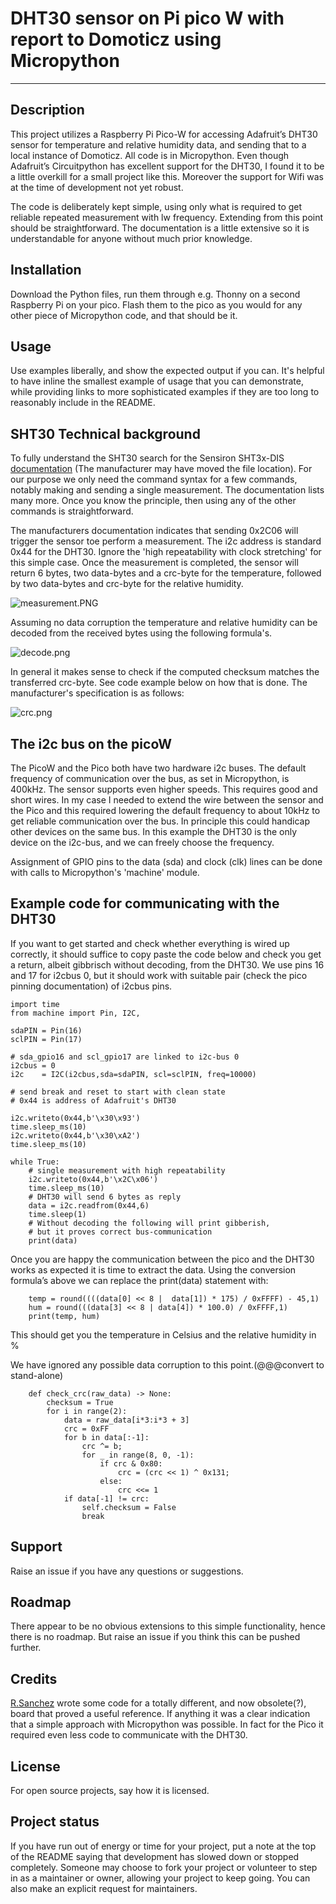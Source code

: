 # DHT30 sensor on Pi pico W with report to Domoticz using Micropython

---

## Description

This project utilizes a Raspberry Pi Pico-W for accessing Adafruit’s DHT30 sensor for temperature and relative humidity data, and sending that to a local instance of Domoticz. All code is in Micropython. Even though Adafruit’s Circuitpython has excellent support for the DHT30, I found it to be a little overkill for a small project like this. Moreover the support for Wifi was at the time of development not yet robust.

The code is deliberately kept simple, using only what is required to get reliable repeated measurement with lw frequency. Extending from this point should be straightforward. The documentation is a little extensive so it is understandable for anyone without much prior knowledge.

## Installation

Download the Python files, run them through e.g. Thonny on a second Raspberry Pi on your pico. Flash them to the pico as you would for any other piece of Micropython code, and that should be it.

## Usage

Use examples liberally, and show the expected output if you can. It's helpful to have inline the smallest example of usage that you can demonstrate, while providing links to more sophisticated examples if they are too long to reasonably include in the README.

## SHT30 Technical background

To fully understand the SHT30 search for the Sensiron SHT3x-DIS [documentation](https://eu.mouser.com/pdfdocs/SHT3x-DIS.pdf) (The manufacturer may have moved the file location). For our purpose we only need the command syntax for a few commands, notably making and sending a single measurement. The documentation lists many more. Once you know  the principle, then using any of the other commands is straightforward.

The manufacturers documentation indicates that sending 0x2C06 will trigger the sensor toe perform a measurement. The i2c address is standard 0x44 for the DHT30. Ignore the 'high repeatability with clock stretching' for this simple case. Once the measurement is completed, the sensor will return 6 bytes, two data-bytes and a crc-byte for the temperature, followed by two data-bytes and crc-byte for the relative humidity.

![measurement.PNG](.attachments.1265/measurement.PNG)

Assuming no data corruption the temperature and relative humidity can be decoded from the received bytes using the following formula's.

![decode.png](.attachments.1265/decode.png)

In general it makes sense to check if the computed checksum matches the transferred crc-byte. See code example below on how that is done. The manufacturer's specification is as follows:

![crc.png](.attachments.1265/crc.png)

## The i2c bus on the picoW

The PicoW and the Pico both have two hardware i2c buses. The default frequency of communication over the bus, as set in Micropython, is 400kHz. The sensor supports even higher speeds. This requires good and short wires. In my case I needed to extend the wire between the sensor and the Pico and this required lowering the default frequency to about 10kHz to get reliable communication over the bus. In principle this could handicap other devices on the same bus. In this example the DHT30 is the only device on the i2c-bus, and we can freely choose the frequency.

Assignment of GPIO pins to the data (sda) and clock (clk) lines can be done with calls to Micropython's 'machine' module.

## Example code for communicating with the DHT30

If you want to get started and check whether everything is wired up correctly, it should suffice to copy paste the code below and check you get a return, albeit gibbrisch without decoding, from the DHT30. We use pins 16 and 17 for i2cbus 0, but it should work with suitable pair (check the pico pinning documentation) of i2cbus pins.

```
import time
from machine import Pin, I2C, 

sdaPIN = Pin(16)
sclPIN = Pin(17)

# sda_gpio16 and scl_gpio17 are linked to i2c-bus 0
i2cbus = 0        
i2c    = I2C(i2cbus,sda=sdaPIN, scl=sclPIN, freq=10000)

# send break and reset to start with clean state
# 0x44 is address of Adafruit's DHT30
  
i2c.writeto(0x44,b'\x30\x93')
time.sleep_ms(10)
i2c.writeto(0x44,b'\x30\xA2')
time.sleep_ms(10)

while True:
    # single measurement with high repeatability
    i2c.writeto(0x44,b'\x2C\x06') 
    time.sleep_ms(10)
    # DHT30 will send 6 bytes as reply
    data = i2c.readfrom(0x44,6)
    time.sleep(1)
    # Without decoding the following will print gibberish,  
    # but it proves correct bus-communication
    print(data) 
```

Once you are happy the communication between the pico and the DHT30 works as expected it is time to extract the data. Using the conversion formula’s above we can replace the print(data) statement with:

```
    temp = round((((data[0] << 8 |  data[1]) * 175) / 0xFFFF) - 45,1)
    hum = round(((data[3] << 8 | data[4]) * 100.0) / 0xFFFF,1)
    print(temp, hum)
```

This should get you the temperature in Celsius and the relative humidity in %

We have ignored any possible data corruption to this point.(@@@convert to stand-alone)

```
    def check_crc(raw_data) -> None:
        checksum = True
        for i in range(2):
            data = raw_data[i*3:i*3 + 3]
            crc = 0xFF        
            for b in data[:-1]:
                crc ^= b;
                for _ in range(8, 0, -1):
                    if crc & 0x80:
                        crc = (crc << 1) ^ 0x131;
                    else:
                        crc <<= 1
            if data[-1] != crc:
                self.checksum = False
                break
```

## Support

Raise an issue if you have any questions or suggestions.

## Roadmap

There appear to be no obvious extensions to this simple functionality, hence there is no roadmap. But raise an issue if you think this can be pushed further.

## Credits

[R.Sanchez](https://github.com/rsc1975/micropython-sht30/blob/master/sht30.py) wrote some code for a totally different, and now obsolete(?), board that proved a useful reference. If anything it was a clear indication that a simple approach with Micropython was possible. In fact for the Pico it required even less code to communicate with the DHT30.

## License

For open source projects, say how it is licensed.

## Project status

If you have run out of energy or time for your project, put a note at the top of the README saying that development has slowed down or stopped completely. Someone may choose to fork your project or volunteer to step in as a maintainer or owner, allowing your project to keep going. You can also make an explicit request for maintainers.